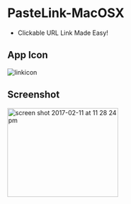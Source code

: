 # PasteLink-MacOSX
- Clickable URL Link Made Easy!

## App Icon

![linkicon](https://cloud.githubusercontent.com/assets/11078225/22859714/20453776-f0b4-11e6-92de-26f997320d82.png)

## Screenshot

<img width="250" height="200" alt="screen shot 2017-02-11 at 11 28 24 pm" src="https://cloud.githubusercontent.com/assets/11078225/22859715/34ccb2dc-f0b4-11e6-896f-24d1928a06ef.png">
